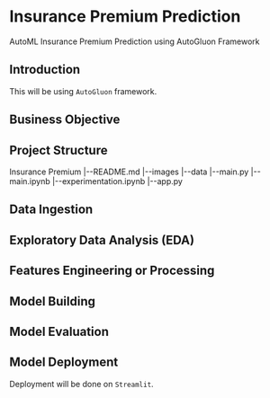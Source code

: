# Insurance Premium Prediction

AutoML Insurance Premium Prediction using AutoGluon Framework

## Introduction

This will be using `AutoGluon` framework.

## Business Objective

## Project Structure

Insurance Premium
|--README.md
|--images
|--data
|--main.py
|--main.ipynb
|--experimentation.ipynb
|--app.py

## Data Ingestion

## Exploratory Data Analysis (EDA)

## Features Engineering or Processing

## Model Building

## Model Evaluation

## Model Deployment

Deployment will be done on `Streamlit`.